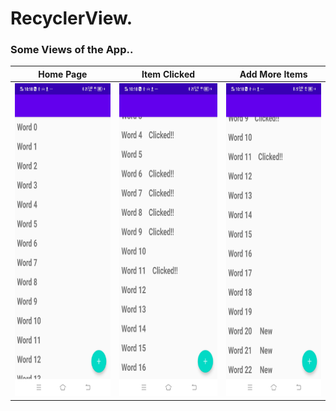 # RecyclerView.
### Some Views of the App..

|Home Page | Item Clicked| Add More Items|
:--------------------:|:-------------------------:|:-------------------------:|
| <img src ="https://github.com/Coder481/CDN/blob/main/RecyclerView/Home_pg.jpg" width="250" height="500" /> | <img src="https://github.com/Coder481/CDN/blob/main/RecyclerView/item_clk.jpg" width="250" height="500"/>|<img src="https://github.com/Coder481/CDN/blob/main/RecyclerView/add_more_itm.jpg" width="250" height="500"/>
